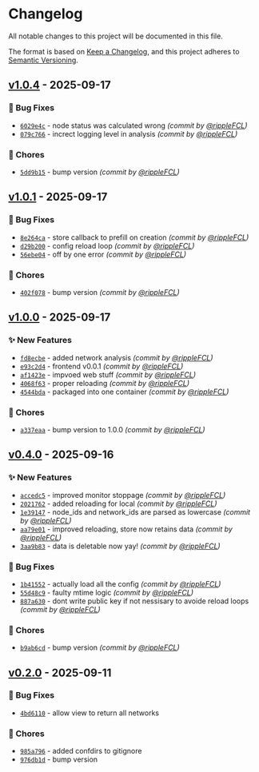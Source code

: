 # Changelog
All notable changes to this project will be documented in this file.

The format is based on [Keep a Changelog](https://keepachangelog.com/en/1.0.0/),
and this project adheres to [Semantic Versioning](https://semver.org/spec/v2.0.0.html).

## [v1.0.4] - 2025-09-17
### :bug: Bug Fixes
- [`6029e4c`](https://github.com/rippleFCL/meshmon/commit/6029e4c4bd435899c65e03f5b05901f32c02510b) - node status was calculated wrong *(commit by [@rippleFCL](https://github.com/rippleFCL))*
- [`079c766`](https://github.com/rippleFCL/meshmon/commit/079c766b10cb5c599795ddf39a14636914f31047) - increct logging level in analysis *(commit by [@rippleFCL](https://github.com/rippleFCL))*

### :wrench: Chores
- [`5dd9b15`](https://github.com/rippleFCL/meshmon/commit/5dd9b158e67afb60f37bdb966a8aed0624139c21) - bump version *(commit by [@rippleFCL](https://github.com/rippleFCL))*


## [v1.0.1] - 2025-09-17
### :bug: Bug Fixes
- [`8e264ca`](https://github.com/rippleFCL/meshmon/commit/8e264cae101845317461958b4ec7bc025e69a76e) - store callback to prefill on creation *(commit by [@rippleFCL](https://github.com/rippleFCL))*
- [`d29b200`](https://github.com/rippleFCL/meshmon/commit/d29b200f411666016bd994520eebe54b7a1ce835) - config reload loop *(commit by [@rippleFCL](https://github.com/rippleFCL))*
- [`56ebe04`](https://github.com/rippleFCL/meshmon/commit/56ebe04f12b0b3f9a6a98d2d871178d3aa99f411) - off by one error *(commit by [@rippleFCL](https://github.com/rippleFCL))*

### :wrench: Chores
- [`402f078`](https://github.com/rippleFCL/meshmon/commit/402f078a283e8948d97815c98a66c95b1683f2ad) - bump version *(commit by [@rippleFCL](https://github.com/rippleFCL))*


## [v1.0.0] - 2025-09-17
### :sparkles: New Features
- [`fd8ecbe`](https://github.com/rippleFCL/meshmon/commit/fd8ecbefb1991e7a8d94e489ded5623190dd00c7) - added network analysis *(commit by [@rippleFCL](https://github.com/rippleFCL))*
- [`e93c2d4`](https://github.com/rippleFCL/meshmon/commit/e93c2d4272058f89bd27d432ee62cbd9f5a7da33) - frontend v0.0.1 *(commit by [@rippleFCL](https://github.com/rippleFCL))*
- [`af1423e`](https://github.com/rippleFCL/meshmon/commit/af1423eb8061f45c325ae6593b470f308b5bc7c7) - impvoed web stuff *(commit by [@rippleFCL](https://github.com/rippleFCL))*
- [`4068f63`](https://github.com/rippleFCL/meshmon/commit/4068f63b363680e1a41e8626d0e6254411100423) - proper reloading *(commit by [@rippleFCL](https://github.com/rippleFCL))*
- [`4544bda`](https://github.com/rippleFCL/meshmon/commit/4544bda187a2c7a7f36e43f9493b7fd171ee96fb) - packaged into one container *(commit by [@rippleFCL](https://github.com/rippleFCL))*

### :wrench: Chores
- [`a337eaa`](https://github.com/rippleFCL/meshmon/commit/a337eaa8d1251f1102419603e57538a358e8a200) - bump version to 1.0.0 *(commit by [@rippleFCL](https://github.com/rippleFCL))*


## [v0.4.0] - 2025-09-16
### :sparkles: New Features
- [`accedc5`](https://github.com/rippleFCL/meshmon/commit/accedc51df94fa8ae6936bb91ad0844fbad83716) - improved monitor stoppage *(commit by [@rippleFCL](https://github.com/rippleFCL))*
- [`2021762`](https://github.com/rippleFCL/meshmon/commit/2021762411c6fd3c75856ea3580ac17023edd3df) - added reloading for local *(commit by [@rippleFCL](https://github.com/rippleFCL))*
- [`1e39147`](https://github.com/rippleFCL/meshmon/commit/1e39147d91f46fd6c25db58610a8b334b5630be7) - node_ids and network_ids are parsed as lowercase *(commit by [@rippleFCL](https://github.com/rippleFCL))*
- [`aa79e01`](https://github.com/rippleFCL/meshmon/commit/aa79e0111d6b3d8e96f59bcdc986c498961a354b) - improved reloading, store now retains data *(commit by [@rippleFCL](https://github.com/rippleFCL))*
- [`3aa9b83`](https://github.com/rippleFCL/meshmon/commit/3aa9b8319ba645d14d5ab665b3d26a5ae8e0a3a9) - data is deletable now yay! *(commit by [@rippleFCL](https://github.com/rippleFCL))*

### :bug: Bug Fixes
- [`1b41552`](https://github.com/rippleFCL/meshmon/commit/1b41552ce5e1dbb817244dac71c27e215e022494) - actually load all the config *(commit by [@rippleFCL](https://github.com/rippleFCL))*
- [`55d48c9`](https://github.com/rippleFCL/meshmon/commit/55d48c9a483b48346a866dab03f551f4f1b1ba4e) - faulty mtime logic *(commit by [@rippleFCL](https://github.com/rippleFCL))*
- [`887a630`](https://github.com/rippleFCL/meshmon/commit/887a63080edcacb6ae9a02851e74258fbf7e47e5) - dont write public key if not nessisary to avoide reload loops *(commit by [@rippleFCL](https://github.com/rippleFCL))*

### :wrench: Chores
- [`b9ab6cd`](https://github.com/rippleFCL/meshmon/commit/b9ab6cd2cda68cc87178c7e79595cc446813fd6e) - bump version *(commit by [@rippleFCL](https://github.com/rippleFCL))*


## [v0.2.0] - 2025-09-11
### :bug: Bug Fixes
- [`4bd6110`](https://github.com/rippleFCL/distomon/commit/4bd6110a935d54476c3263401d25daf1cbc7272e) - allow view to return all networks

### :wrench: Chores
- [`985a796`](https://github.com/rippleFCL/distomon/commit/985a796634b8c47d3bcf91194cab27dea0b47dfc) - added confdirs to gitignore
- [`976db1d`](https://github.com/rippleFCL/distomon/commit/976db1dba4c8c9ce7a8b19a45c27f719660e03c7) - bump version

[v0.2.0]: https://github.com/rippleFCL/distomon/compare/v0.1.0...v0.2.0
[v0.4.0]: https://github.com/rippleFCL/meshmon/compare/v0.3.0...v0.4.0
[v1.0.0]: https://github.com/rippleFCL/meshmon/compare/v0.4.0...v1.0.0
[v1.0.1]: https://github.com/rippleFCL/meshmon/compare/v1.0.0...v1.0.1
[v1.0.4]: https://github.com/rippleFCL/meshmon/compare/v1.0.3...v1.0.4
